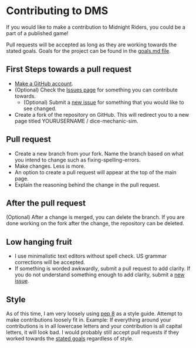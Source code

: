 # Contributing to DMS

If you would like to make a contribution to Midnight Riders, you could be a
part of a published game!

Pull requests will be accepted as long as they are working towards the
stated goals.  Goals for the project can be found in the [goals.md file](https://github.com/TechnologyClassroom/dice-mechanic-sim/blob/master/docs/goals.md).

## First Steps towards a pull request

* [Make a GitHub account](https://github.com/signup/free).
* (Optional) Check the [Issues page](https://github.com/TechnologyClassroom/dice-mechanic-sim/issues)
for something you can contribute towards.
  * (Optional) Submit a [new issue](https://github.com/TechnologyClassroom/dice-mechanic-sim/issues/new)
  for something that you would like to see changed.
* Create a fork of the repository on GitHub.  This will redirect you to a new
page titled YOURUSERNAME / dice-mechanic-sim.

## Pull request

* Create a new branch from your fork.  Name the branch based on what you
intend to change such as fixing-spelling-errors.
* Make changes.  Less is more.
* An option to create a pull request will appear at the top of the main page.
* Explain the reasoning behind the change in the pull request.

## After the pull request
(Optional) After a change is merged, you can delete the branch.  If you are
done working on the fork after the change, the repository can be deleted.

## Low hanging fruit

* I use minimalistic text editors without spell check.  US grammar corrections
will be accepted.
* If something is worded awkwardly, submit a pull request to add clarity.  If
you do not understand something enough to add clarity, submit a [new issue](https://github.com/TechnologyClassroom/dice-mechanic-sim/issues/new).

## Style

As of this time, I am very loosely using [pep 8](https://www.python.org/dev/peps/pep-0008/)
as a style guide.  Attempt to make contributions loosely fit in.  Example:
If everything around your contributions is in all lowercase letters and your
contribution is all capital letters, it will look bad.  I would probably still
accept pull requests if they worked towards the [stated goals](https://github.com/TechnologyClassroom/dice-mechanic-sim/blob/master/docs/goals.md)
regardless of style.
